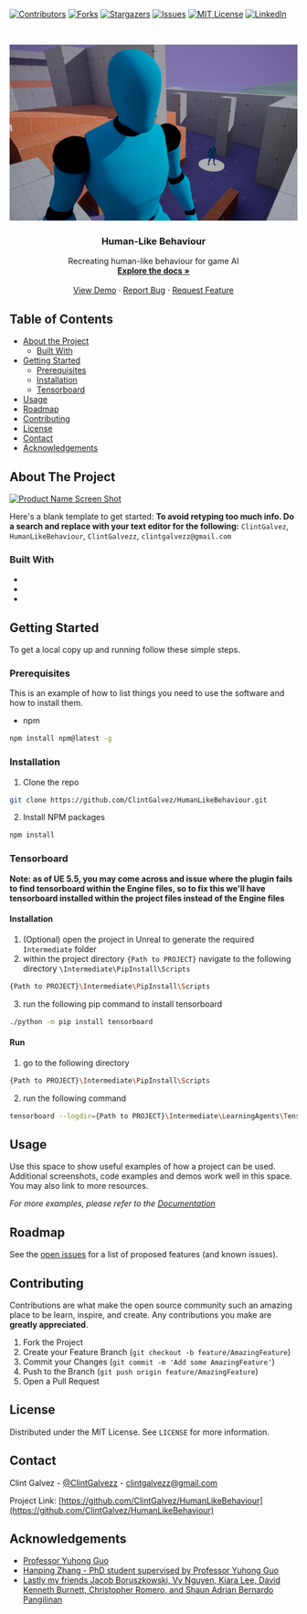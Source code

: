 <!-- PROJECT SHIELDS -->
<!--
*** I'm using markdown "reference style" links for readability.
*** Reference links are enclosed in brackets [ ] instead of parentheses ( ).
*** See the bottom of this document for the declaration of the reference variables
*** for contributors-url, forks-url, etc. This is an optional, concise syntax you may use.
*** https://www.markdownguide.org/basic-syntax/#reference-style-links
-->
[![Contributors][contributors-shield]][contributors-url]
[![Forks][forks-shield]][forks-url]
[![Stargazers][stars-shield]][stars-url]
[![Issues][issues-shield]][issues-url]
[![MIT License][license-shield]][license-url]
[![LinkedIn][linkedin-shield]][linkedin-url]



<!-- PROJECT LOGO -->
<br />
<p align="center">
  <a href="https://github.com/ClintGalvez/HumanLikeBehaviour">
    <img src="cover.png" alt="Cover" width="auto" height="auto">
  </a>

  <h3 align="center">Human-Like Behaviour</h3>

  <p align="center">
    Recreating human-like behaviour for game AI
    <br />
    <a href="https://github.com/ClintGalvez/HumanLikeBehaviour"><strong>Explore the docs »</strong></a>
    <br />
    <br />
    <a href="https://github.com/ClintGalvez/HumanLikeBehaviour">View Demo</a>
    ·
    <a href="https://github.com/ClintGalvez/HumanLikeBehaviour/issues">Report Bug</a>
    ·
    <a href="https://github.com/ClintGalvez/HumanLikeBehaviour/issues">Request Feature</a>
  </p>
</p>



<!-- TABLE OF CONTENTS -->
## Table of Contents

* [About the Project](#about-the-project)
  * [Built With](#built-with)
* [Getting Started](#getting-started)
  * [Prerequisites](#prerequisites)
  * [Installation](#installation)
  * [Tensorboard](#tensorboard)
* [Usage](#usage)
* [Roadmap](#roadmap)
* [Contributing](#contributing)
* [License](#license)
* [Contact](#contact)
* [Acknowledgements](#acknowledgements)



<!-- ABOUT THE PROJECT -->
## About The Project

[![Product Name Screen Shot][product-screenshot]](https://example.com)

Here's a blank template to get started:
**To avoid retyping too much info. Do a search and replace with your text editor for the following:**
`ClintGalvez`, `HumanLikeBehaviour`, `ClintGalvezz`, `clintgalvezz@gmail.com`


### Built With

* []()
* []()
* []()



<!-- GETTING STARTED -->
## Getting Started

To get a local copy up and running follow these simple steps.

### Prerequisites

This is an example of how to list things you need to use the software and how to install them.
* npm
```sh
npm install npm@latest -g
```

### Installation

1. Clone the repo
```sh
git clone https://github.com/ClintGalvez/HumanLikeBehaviour.git
```
2. Install NPM packages
```sh
npm install
```

### Tensorboard
**Note: as of UE 5.5, you may come across and issue where the plugin fails to find tensorboard within the Engine files, so to fix this we'll have tensorboard installed within the project files instead of the Engine files**
#### Installation
1. (Optional) open the project in Unreal to generate the required `Intermediate` folder
2. within the project directory `{Path to PROJECT}` navigate to the following directory `\Intermediate\PipInstall\Scripts`
```sh
{Path to PROJECT}\Intermediate\PipInstall\Scripts
```

3. run the following pip command to install tensorboard
```sh
./python -m pip install tensorboard
```

#### Run
1. go to the following directory
```sh
{Path to PROJECT}\Intermediate\PipInstall\Scripts
```

2. run the following command
```sh
tensorboard --logdir={Path to PROJECT}\Intermediate\LearningAgents\TensorBoard\runs
```



<!-- USAGE EXAMPLES -->
## Usage

Use this space to show useful examples of how a project can be used. Additional screenshots, code examples and demos work well in this space. You may also link to more resources.

_For more examples, please refer to the [Documentation](https://example.com)_



<!-- ROADMAP -->
## Roadmap

See the [open issues](https://github.com/ClintGalvez/HumanLikeBehaviour/issues) for a list of proposed features (and known issues).



<!-- CONTRIBUTING -->
## Contributing

Contributions are what make the open source community such an amazing place to be learn, inspire, and create. Any contributions you make are **greatly appreciated**.

1. Fork the Project
2. Create your Feature Branch (`git checkout -b feature/AmazingFeature`)
3. Commit your Changes (`git commit -m 'Add some AmazingFeature'`)
4. Push to the Branch (`git push origin feature/AmazingFeature`)
5. Open a Pull Request



<!-- LICENSE -->
## License

Distributed under the MIT License. See `LICENSE` for more information.



<!-- CONTACT -->
## Contact

Clint Galvez - [@ClintGalvezz](https://twitter.com/ClintGalvezz) - clintgalvezz@gmail.com

Project Link: [https://github.com/ClintGalvez/HumanLikeBehaviour](https://github.com/ClintGalvez/HumanLikeBehaviour)



<!-- ACKNOWLEDGEMENTS -->
## Acknowledgements

* [Professor Yuhong Guo](https://carleton.ca/scs/people/yuhong-guo/)
* [Hanping Zhang - PhD student supervised by Professor Yuhong Guo](https://www.linkedin.com/in/jaghanpingzhang/)
* [Lastly my friends Jacob Boruszkowski, Vy Nguyen, Kiara Lee, David Kenneth Burnett, Christopher Romero, and Shaun Adrian Bernardo Pangilinan]()





<!-- MARKDOWN LINKS & IMAGES -->
<!-- https://www.markdownguide.org/basic-syntax/#reference-style-links -->
[contributors-shield]: https://img.shields.io/github/contributors/ClintGalvez/repo.svg?style=flat-square
[contributors-url]: https://github.com/ClintGalvez/repo/graphs/contributors
[forks-shield]: https://img.shields.io/github/forks/ClintGalvez/repo.svg?style=flat-square
[forks-url]: https://github.com/ClintGalvez/repo/network/members
[stars-shield]: https://img.shields.io/github/stars/ClintGalvez/repo.svg?style=flat-square
[stars-url]: https://github.com/ClintGalvez/repo/stargazers
[issues-shield]: https://img.shields.io/github/issues/ClintGalvez/repo.svg?style=flat-square
[issues-url]: https://github.com/ClintGalvez/repo/issues
[license-shield]: https://img.shields.io/github/license/ClintGalvez/repo.svg?style=flat-square
[license-url]: https://github.com/ClintGalvez/repo/blob/master/LICENSE.txt
[linkedin-shield]: https://img.shields.io/badge/-LinkedIn-black.svg?style=flat-square&logo=linkedin&colorB=555
[linkedin-url]: https://linkedin.com/in/ClintGalvez
[product-screenshot]: images/screenshot.png
